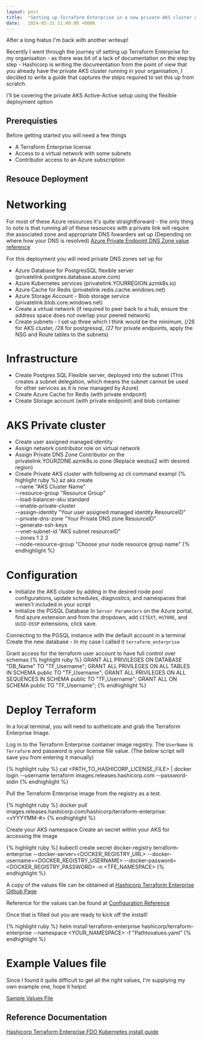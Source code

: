 ```yaml
---
layout: post
title:  "Setting up Terraform Enterprise in a new private AKS cluster with the new Flexible Deployment Option"
date:   2024-05-31 11:40:00 +0000
---
```

After a long hiatus I'm back with another writeup!

Recently I went through the journey of setting up Terraform Enterprise for my organisation - as there was bit of a lack of documentation on the step by step - Hashicorp is writing the documentation from the point of view that you already have the private AKS cluster running in your organisation, I decided to write a guide that captures the steps required to set this up from scratch.

I'll be covering the private AKS Active-Active setup using the flexible deployment option

## Prerequisties

Before getting started you will need a few things

- A Terraform Enterprise license
- Access to a virtual network with some subnets
- Contributor access to an Azure subscription


## Resouce Deployment
# Networking 

For most of these Azure resources it's quite straightforward - the only thing to note is that running all of these resources with a private link will require the associated zone and appropriate DNS fowarders set up (Depending on where how your DNS is resolved)
[Azure Private Endpoint DNS Zone value reference]

For this deployment you will need private DNS zones set up for 

- Azure Database for PostgresSQL flexible server (privatelink.postgres.database.azure.com)
- Azure Kubernetes services (privatelink.YOURREGION.azmk8s.io)
- Azure Cache for Redis (privatelink.redis.cache.windows.net)
- Azure Storage Account - Blob storage service (privatelink.blob.core.windows.net)
- Create a virtual network (if required to peer back to a hub, ensure the address space does not overlap your peered network)
- Create subnets - I set up three which I think would be the minimum, 
(/26 for AKS cluster, /28 for postgressql, /27 for private endpoints, apply the NSG and Route tables to the subnets)

# Infrastructure
- Create Postgres SQL Flexible server, deployed into the subnet (This creates a subnet delegation, which means the subnet cannot be used for other services as it is now managed by Azure)
- Create Azure Cache for Redis (with private endpoint)
- Create Storage account (with private endpoint) and blob container

# AKS Private cluster 
- Create user assigned managed identity
- Assign network contributor role on virtual network
- Assign Private DNS Zone Contributor on the privatelink.YOURZONE.azmk8s.io zone (Replace westus2 with desired region)
- Create Private AKS cluster with following az cli command exampl
{% highlight ruby %}
az aks create \
    --name "AKS Cluster Name" \
    --resource-group "Resource Group" \
    --load-balancer-sku standard \
    --enable-private-cluster \
    --assign-identity "Your user assigned managed identity ResourceID" \
    --private-dns-zone "Your Private DNS zone ResourceID" \
    --generate-ssh-keys \
    --vnet-subnet-id "AKS subnet resourceID" \
    --zones 1 2 3 \
    --node-resource-group "Choose your node resource group name"
{% endhighlight %}

# Configuration 
- Initialize the AKS cluster by adding in the desired node pool configurations, update schedules, diagnostics, and namespaces that weren't included in your script
- Initialize the PGSQL Database 
In `Server Parameters` on the Azure portal, find azure.extension and from the dropdown, add `CITEXT`, `HSTORE`, and `UUID-OSSP` extensions, click save.

Connecting to the PGSQL instance with the default account in a terminal
Create the new database - In my case I called it `terraform_enterprise`

Grant access for the terraform user account to have full control over schemas
{% highlight ruby %}
GRANT ALL PRIVILEGES ON DATABASE "DB_Name" TO "TF_Username";
GRANT ALL PRIVILEGES ON ALL TABLES IN SCHEMA public TO "TF_Username";
GRANT ALL PRIVILEGES ON ALL SEQUENCES IN SCHEMA public TO "TF_Username";
GRANT ALL ON SCHEMA public TO "TF_Username";
{% endhighlight %}

# Deploy Terraform
In a local terminal, you will need to autheticate and grab the Terraform Enterprise Image. 


Log in to the Terraform Enterprise container image registry.
The `UserName` is `Terraform` and password is your license file value. (The below script will save you from entering it manually)

{% highlight ruby %}
cat <PATH_TO_HASHICORP_LICENSE_FILE> |  docker login --username terraform images.releases.hashicorp.com --password-stdin
{% endhighlight %}

Pull the Terraform Enterprise image from the registry as a test.

{% highlight ruby %}
docker pull images.releases.hashicorp.com/hashicorp/terraform-enterprise:<vYYYYMM-#>
{% endhighlight %}

Create your AKS namespace 
Create an secret within your AKS for accessing the image 

{% highlight ruby %}
kubectl create secret docker-registry terraform-enterprise --docker-server=<DOCKER_REGISTRY_URL> --docker-username=<DOCKER_REGISTRY_USERNAME> --docker-password=<DOCKER_REGISTRY_PASSWORD>  -n <TFE_NAMESPACE>
{% endhighlight %}

A copy of the values file can be obtained at [Hashicorp Terraform Enterprise Github Page]

Reference for the values can be found at [Configuration Reference]

Once that is filled out you are ready to kick off the install!

{% highlight ruby %}
helm install terraform-enterprise hashicorp/terraform-enterprise --namespace <YOUR_NAMESPACE> -f "Pathtovalues.yaml"
{% endhighlight %}


# Example Values file

Since I found it quite difficult to get all the right values, I'm supplying my own example one, hope it helps!

[Sample Values File]


## Reference Documentation

[Hashicorp Terraform Enterprise FDO Kubernetes install guide]

[Hashicorp Terraform Enterprise FDO Kubernetes install guide]: https://developer.hashicorp.com/terraform/enterprise/flexible-deployments/install/kubernetes/install
[Configuration Reference]: https://developer.hashicorp.com/terraform/enterprise/flexible-deployments/install/configuration
[Sample Values File]: https://gist.github.com/RawPatty/ec880f0962f534ea5866511f208ab4a3
[Hashicorp Terraform Enterprise Github Page]: https://github.com/hashicorp/terraform-enterprise-helm/blob/main/values.yaml 
[Azure Private Endpoint DNS Zone value reference]: https://learn.microsoft.com/en-us/azure/private-link/private-endpoint-dns
